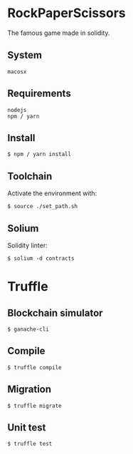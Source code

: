 # RockPaperScissors
The famous game made in solidity.

## System
`macosx`

## Requirements
```
nodejs
npm / yarn
```

## Install

`$ npm / yarn install`

## Toolchain
Activate the environment with:

`$ source ./set_path.sh`

## Solium
Solidity linter:

`$ solium -d contracts`

# Truffle
## Blockchain simulator
`$ ganache-cli`

## Compile
`$ truffle compile`

## Migration
`$ truffle migrate`

## Unit test
`$ truffle test`
